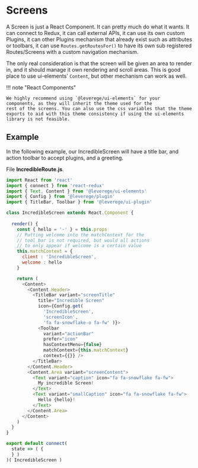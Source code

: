 # Screens

A Screen is just a React Component. It can pretty much do what it wants. It can connect to Redux, it can call external APIs, it can use its own custom Plugins, it can other Plugins mechanism that already exist such as attributes or toolbars, it can use `Routes.getRoutesFor()` to have its own sub registered Routes/Screens with a custom navigation mechanism.

The only real consideration is that the screen will be given an area to render in, and it should manage it own rendering and scroll areas. This is good place to use ui-elements' `Content`,  but other mechanism can work as well.

!!! note "React Components"

    We highly recommend using `@leverege/ui-elements` for your
    components, as they will inherit the theme used for the
    rest of the screens. You can also use the css variables that the theme exports to aid with this theme consistency if using the ui-elements library is not feasible.



## Example

In the following example, our IncredibleScreen will have a title bar, and action toolbar to accept plugins, and a greeting.

File **IncredibleRoute.js**.
```javascript
import React from 'react'
import { connect } from 'react-redux'
import { Text, Content } from '@leverege/ui-elements'
import { Config } from '@leverege/plugin'
import { TitleBar, Toolbar } from '@leverege/ui-plugin'

class IncredibleScreen extends React.Component {
  
  render() {
    const { hello = '-' } = this.props
    // Putting welcome into the matchContext for the
    // tool bar is not required, but would all actions
    // to only appear if welcome is a certain value
    this.matchContext = { 
      client : 'IncredibleScreen', 
      welcome : hello 
    }

    return ( 
      <Content>
        <Content.Header>
          <TitleBar variant="screenTitle" 
            title="Incredible Screen" 
            icon={Config.get( 
              'IncredibleScreen', 
              'screenIcon', 
              'fa fa-snowflake-o fa-fw' )}>
            <Toolbar
              variant="actionBar"
              prefer="icon"
              hasContextMenu={false}
              matchContext={this.matchContext}
              context={{}} />
          </TitleBar>
        </Content.Header>
        <Content.Area variant="screenContent">
          <Text variant="caption" icon="fa fa-snowflake fa-fw">
            My incredible Screen!
          </Text>
          <Text variant="smallCaption" icon="fa fa-snowflake fa-fw">
            Hello {hello}!
          </Text>
        </Content.Area>
      </Content>
    )
  }
}

export default connect(
  state => ( {
  } )
)( IncredibleScreen )

```